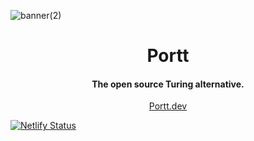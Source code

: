 ![banner(2)](https://user-images.githubusercontent.com/68653294/169693836-5c246396-dcfe-486d-ba3f-089760cbe014.jpg)
<h1 align='center'>Portt</h1>
<h4 align='center'>The open source Turing alternative.</h4>
<div align='center'>
<a href='https://portt.dev/' target='_blank'>Portt.dev</a>
</div>

[![Netlify Status](https://api.netlify.com/api/v1/badges/57b0da6b-0344-40e2-8dde-4153a88e79f0/deploy-status)](https://app.netlify.com/sites/porttdotdev/deploys)
